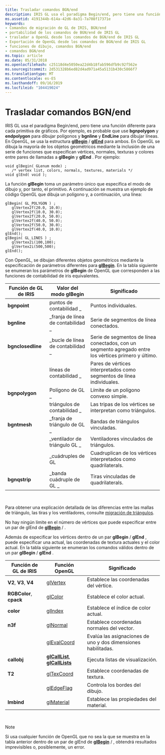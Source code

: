 ```yaml
---
title: Trasladar comandos BGN/end
description: IRIS GL usa el paradigma Begin/end, pero tiene una función diferente para cada primitiva de gráficos.
ms.assetid: 4191344b-614a-42d6-8a31-7a708f17371e
keywords:
- Comandos de migración de GL de IRIS, BGN/end
- portabilidad de los comandos de BGN/end de IRIS GL
- trasladar a OpenGL desde los comandos de BGN/end de IRIS GL
- Exportación de OpenGL desde los comandos de BGN/end de IRIS GL
- funciones de dibujo, comandos BGN/end
- comandos BGN/end
ms.topic: article
ms.date: 05/31/2018
ms.openlocfilehash: c25118d4e5050ea22d4b18fab596dfb9c92f562e
ms.sourcegitcommit: 2d531328b6ed82d4ad971a45a5131b430c5866f7
ms.translationtype: MT
ms.contentlocale: es-ES
ms.lasthandoff: 09/16/2019
ms.locfileid: "104419024"
---
```

# <a name="porting-bgnend-commands"></a>Trasladar comandos BGN/end

IRIS GL usa el paradigma Begin/end, pero tiene una función diferente para cada primitiva de gráficos. Por ejemplo, es probable que use **bgnpolygon** y **endpolygon** para dibujar polígonos y **bgnline** y **EndLine** para dibujar líneas. En OpenGL, se usa la estructura [**glBegin**](glbegin.md)  /  [**glEnd**](glend.md) para ambos. En OpenGL se dibuja la mayoría de los objetos geométricos mediante la inclusión de una serie de funciones que especifican vértices, normales, texturas y colores entre pares de llamadas a **glBegin** y **glEnd** . Por ejemplo:

``` syntax
void glBegin( GLenum mode) ; 
   /* vertex list, colors, normals, textures, materials */ 
void glEnd( void );
```

La función **glBegin** toma un parámetro único que especifica el modo de dibujo y, por tanto, el primitivo. A continuación se muestra un ejemplo de código OpenGL que dibuja un polígono y, a continuación, una línea:

``` syntax
glBegin( GL_POLYGON ) ; 
   glVertex2f(20.0, 10.0); 
   glVertex2f(10.0, 30.0); 
   glVertex2f(20.0, 50.0); 
   glVertex2f(40.0, 50.0); 
   glVertex2f(50.0, 30.0); 
   glVertex2f(40.0, 10.0); 
glEnd(); 
glBegin( GL_LINES ) ; 
   glVertex2i(100,100); 
   glVertex2i(500,500); 
glEnd();
```

Con OpenGL, se dibujan diferentes objetos geométricos mediante la especificación de parámetros diferentes para [**glBegin**](glbegin.md). En la tabla siguiente se enumeran los parámetros de **glBegin** de OpenGL que corresponden a las funciones de contabilidad de iris equivalentes.



| Función de GL de IRIS  | Valor del modo glBegin | Significado                                                                                  |
|-------------------|-----------------------|------------------------------------------------------------------------------------------|
| **bgnpoint**      | puntos de contabilidad \_            | Puntos individuales.                                                                       |
| **bgnline**       | \_franja de línea de contabilidad \_       | Serie de segmentos de línea conectados.                                                       |
| **bgnclosedline** | \_bucle de línea de contabilidad \_        | Serie de segmentos de línea conectados, con un segmento agregado entre los vértices primero y último. |
|                   | líneas de contabilidad \_             | Pares de vértices interpretados como segmentos de línea individuales.                               |
| **bgnpolygon**    | Polígono de GL \_           | Límite de un polígono convexo simple.                                                     |
|                   | triángulos de contabilidad \_         | Las tripas de los vértices se interpretan como triángulos.                                            |
| **bgntmesh**      | \_franja de triángulo de GL \_   | Bandas de triángulos vinculadas.                                                              |
|                   | \_ventilador de triángulo GL \_     | Ventiladores vinculados de triángulos.                                                                |
|                   | \_cuádruples de GL             | Cuadruplican de los vértices interpretados como quadrilaterals.                                    |
| **bgnqstrip**     | \_banda cuádruple de GL \_       | Tiras vinculadas de quadrilaterals.                                                         |



 

Para obtener una explicación detallada de las diferencias entre las mallas de triángulo, las tiras y los ventiladores, consulte [migración de triángulos](porting-triangles.md).

No hay ningún límite en el número de vértices que puede especificar entre un par de glEnd de [**glBegin**](glbegin.md)  /  [](glend.md) .

Además de especificar los vértices dentro de un par **glBegin**  /  **glEnd** , puede especificar una actual, las coordenadas de textura actuales y el color actual. En la tabla siguiente se enumeran los comandos válidos dentro de un par **glBegin**  /  **glEnd** .



| Función de GL de IRIS        | Función OpenGL                                                      | Significado                                          |
|-------------------------|----------------------------------------------------------------------|--------------------------------------------------|
| **V2**, **V3**, **V4**  | [glVertex](glvertex-functions.md)                                   | Establece las coordenadas del vértice.                         |
| **RGBColor**, **cpack** | [glColor](glcolor-functions.md)                                     | Establece el color actual.                              |
| **color**               | [glIndex](glindex-functions.md)                                     | Establece el índice de color actual.                        |
| **n3f**                 | [glNormal](glnormal-functions.md)                                   | Establece coordenadas normales del vector.                  |
|                         | [glEvalCoord](glevalcoord-functions.md)                             | Evalúa las asignaciones de uno y dos dimensiones habilitadas. |
| **callobj**             | [**glCallList**](glcalllist.md), [ **glCallLists**](glcalllists.md) | Ejecuta listas de visualización.                        |
| **T2**                  | [glTexCoord](gltexcoord-functions.md)                               | Establece coordenadas de textura.                        |
|                         | [glEdgeFlag](gledgeflag-functions.md)                               | Controla los bordes del dibujo.                          |
| **lmbind**              | [glMaterial](glmaterial-functions.md)                               | Establece las propiedades del material.                        |



 

> [!Note]
>
> Si usa cualquier función de OpenGL que no sea la que se muestra en la tabla anterior dentro de un par de glEnd de [**glBegin**](glbegin.md)  /  [](glend.md) , obtendrá resultados imprevisibles o, posiblemente, un error.

 

 

 




